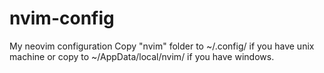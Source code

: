 # nvim-config
My neovim configuration
Copy "nvim" folder to ~/.config/ if you have unix machine or copy to ~/AppData/local/nvim/ if you have windows.
